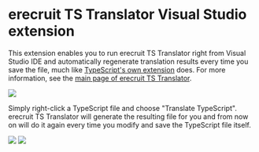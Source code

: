 # erecruit TS Translator Visual Studio extension

This extension enables you to run erecruit TS Translator right from Visual Studio IDE and automatically regenerate translation results every time you save the file, much like [TypeScript's own extension](http://www.typescriptlang.org/) does.
For more information, see the [main page of erecruit TS Translator](https://github.com/erecruit/TsT).

<img src="https://raw.githubusercontent.com/erecruit/TsT/master/doc/screenshot3.png"/>

Simply right-click a TypeScript file and choose "Translate TypeScript". erecruit TS Translator will generate the resulting file for you and from now on will do it again every time you modify and save the TypeScript file itself.

<img src="https://raw.githubusercontent.com/erecruit/TsT/master/doc/screenshot1.png"/>
<img src="https://raw.githubusercontent.com/erecruit/TsT/master/doc/screenshot2.png"/>

